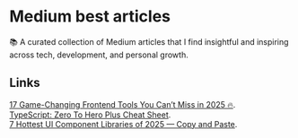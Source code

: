# Medium best articles
📚 A curated collection of Medium articles that I find insightful and inspiring across tech, development, and personal growth.
## Links
[17 Game-Changing Frontend Tools You Can’t Miss in 2025 🔥](https://medium.com/@letscodefuture/17-game-changing-frontend-tools-you-cant-miss-in-2025-3755bad3a304).  
[TypeScript: Zero To Hero Plus Cheat Sheet](https://levelup.gitconnected.com/typescript-zero-to-hero-plus-cheat-sheet-c11ff20efdb1).  
[7 Hottest UI Component Libraries of 2025 — Copy and Paste](https://blog.prototypr.io/7-hottest-ui-component-libraries-of-2025-copy-and-paste-7634592abb5c).  
